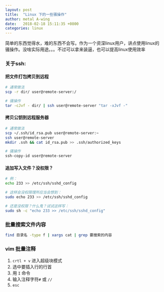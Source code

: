 ```yaml
---
layout: post
title:  "Linux 下的一些骚操作"
author: metal A-wing
date:   2018-02-18 15:11:35 +0800
categories: linux
---
```


简单的东西觉得水，难的东西不会写。作为一个资深linux用户，讲点使用linux的骚操作。没啥实际用途。。。不过可以拿来装逼，也可以提高linux使用效率


### 关于ssh:

#### 把文件打包拷贝到远程
```bash
# 通常做法
scp -r dir/ user@remote-server:/

# 骚操作
tar -cJvf - dir/ | ssh user@remote-server "tar -xJvf -"
```

#### 拷贝公钥到远程服务器
```bash
# 通常做法
scp ~/.ssh/id_rsa.pub user@remote-server:~
ssh user@remote-server
mkdir .ssh && cat id_rsa.pub >> .ssh/authorized_keys

# 骚操作
ssh-copy-id user@remote-server
```

#### 追加写入文件？没权限？
```sh
# 例：
echo 233 >> /etc/ssh/sshd_config

# 这样会没权限理所应当会想到：
sudo echo 233 >> /etc/ssh/sshd_config

# 还是没权限？什么鬼？试试这样写：
sudo sh -c "echo 233 >> /etc/ssh/sshd_config"
```

### 批量搜索文件内容
```bash
find 目录名 -type f | xargs cat | grep 要搜索的内容
```

### vim 批量注释
1. `crtl + v` 进入超级块模式
2. 选中要插入行的行首
3. 用 `I` 命令
4. 输入注释字符`#` 或 `//`
5. `esc`
